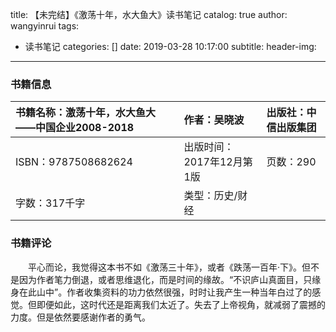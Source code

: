 title: 【未完结】《激荡十年，水大鱼大》读书笔记
catalog: true
author: wangyinrui
tags:
  - 读书笔记
categories: []
date: 2019-03-28 10:17:00
subtitle:
header-img:
---
### 书籍信息
|书籍名称：激荡十年，水大鱼大——中国企业2008-2018|作者：吴晓波 |出版社：中信出版集团
|:---|:---|:---|
|ISBN：9787508682624|出版时间：2017年12月第1版|页数：290
|字数：317千字|类型：历史/财经

### 书籍评论

&emsp;&emsp;平心而论，我觉得这本书不如《激荡三十年》，或者《跌荡一百年·下》。但不是因为作者笔力倒退，或者思维退化，而是时间的缘故。“不识庐山真面目，只缘身在此山中”。作者收集资料的功力依然很强，时时让我产生一种当年白过了的感觉。但即便如此，这时代还是距离我们太近了。失去了上帝视角，就减弱了震撼的力度。但是依然要感谢作者的勇气。